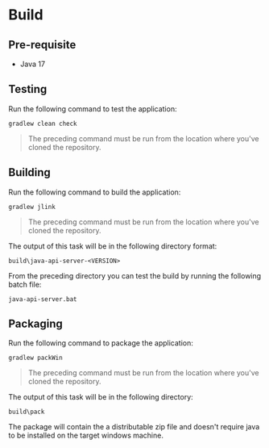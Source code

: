 # Build

## Pre-requisite

* Java 17

## Testing

Run the following command to test the application:

```
gradlew clean check
```

> The preceding command must be run from the location where you've cloned the repository.

## Building

Run the following command to build the application:

```
gradlew jlink
```

> The preceding command must be run from the location where you've cloned the repository.

The output of this task will be in the following directory format:

```
build\java-api-server-<VERSION>
```

From the preceding directory you can test the build by running the following batch file:

```
java-api-server.bat
```

## Packaging

Run the following command to package the application:

```
gradlew packWin
```

> The preceding command must be run from the location where you've cloned the repository.

The output of this task will be in the following directory:

```
build\pack
```

The package will contain the a distributable zip file and doesn't require java to be installed on the target windows machine.
